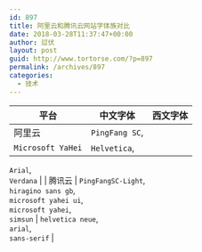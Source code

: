 ```yaml
---
id: 897
title: 阿里云和腾讯云网站字体族对比
date: 2018-03-28T11:37:47+00:00
author: 愆伏
layout: post
guid: http://www.tortorse.com/?p=897
permalink: /archives/897
categories:
  - 技术
---
```

| 平台  | 中文字体                                                                                                | 西文字体                                        |
| --- | --------------------------------------------------------------------------------------------------- | ------------------------------------------- |
| 阿里云 | `PingFang SC`,   
`Microsoft YaHei`                                                                 | `Helvetica`,  
`Arial`,  
`Verdana`         |
| 腾讯云 | `PingFangSC-Light`,  
`hiragino sans gb`,   
`microsoft yahei ui`,   
`microsoft yahei`,  
`simsun` | `helvetica neue`,  
`arial`,  
`sans-serif` |